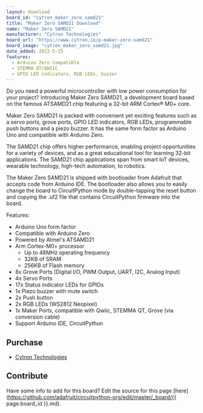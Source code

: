 ```yaml
---
layout: download
board_id: "cytron_maker_zero_samd21"
title: "Maker Zero SAMD21 Download"
name: "Maker Zero SAMD21"
manufacturer: "Cytron Technologies"
board_url: "https://www.cytron.io/p-maker-zero-samd21"
board_image: "cytron_maker_zero_samd21.jpg"
date_added: 2022-5-25
features:
  - Arduino Zero Compatible
  - STEMMA QT/QWIIC
  - GPIO LED indicators, RGB LEDs, buzzer
---
```


Do you need a powerful microcontroller with low power consumption for your project? Introducing Maker Zero SAMD21, a development board based on the famous ATSAMD21 chip featuring a 32-bit ARM Cortex® M0+ core. 

Maker Zero SAMD21 is packed with convenient yet exciting features such as a servo ports, grove ports, GPIO LED indicators, RGB LEDs, programmable push buttons and a piezo buzzer. It has the same form factor as Arduino Uno and compatible with Arduino Zero.

The SAMD21 chip offers higher performance, enabling project opportunities for a variety of devices, and as a great educational tool for learning 32-bit applications. The SAMD21 chip applications span from smart IoT devices, wearable technology, high-tech automation, to robotics. 

The Maker Zero SAMD21 is shipped with bootloader from Adafruit that accepts code from Arduino IDE. The bootloader also allows you to easily change the board to CircuitPython mode by double-tapping the reset button and copying the .uf2 file that contains CircuitPython firmware into the board. 

Features:
  - Arduino Uno form factor
  - Compatible with Arduino Zero
  - Powered by Atmel's ATSAMD21
  - Arm Cortex-M0+ processor
    - Up to 48MHz operating frequency
    - 32KB of SRAM
    - 256KB of Flash memory
  - 8x Grove Ports (Digital I/O, PWM Output, UART, I2C, Analog Input)
  - 4x Servo Ports
  - 17x Status indicator LEDs for GPIOs
  - 1x Piezo buzzer with mute switch
  - 2x Push button
  - 2x RGB LEDs (WS2812 Neopixel)
  - 1x Maker Ports, compatible with Qwiic, STEMMA QT, Grove (via conversion cable)
  - Support Arduino IDE, CircuitPython


## Purchase
* [Cytron Technologies](https://my.cytron.io/p-maker-zero-samd21)

## Contribute

Have some info to add for this board? Edit the source for this page [here](https://github.com/adafruit/circuitpython-org/edit/master/_board/{{ page.board_id }}.md).
